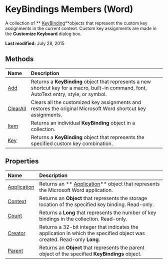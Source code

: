 
# KeyBindings Members (Word)
A collection of  ** [KeyBinding](0f691196-76ef-135d-a8c9-b2fb9f9ac695.md)**objects that represent the custom key assignments in the current context. Custom key assignments are made in the  **Customize Keyboard** dialog box.

 **Last modified:** July 28, 2015


## Methods



|**Name**|**Description**|
|:-----|:-----|
| [Add](b73a8af4-6e8f-7613-a8a5-b0c9f7c995ae.md)|Returns a  **KeyBinding** object that represents a new shortcut key for a macro, built-in command, font, AutoText entry, style, or symbol.|
| [ClearAll](d03f9e7e-12e6-940b-d0f4-7d83e098eb05.md)|Clears all the customized key assignments and restores the original Microsoft Word shortcut key assignments.|
| [Item](b3f8ad6b-2244-0f7d-4e8f-443958d78021.md)|Returns an individual  **KeyBinding** object in a collection.|
| [Key](0e20a18e-7812-8d99-3c4d-4d3e9e661d16.md)|Returns a  **KeyBinding** object that represents the specified custom key combination.|

## Properties



|**Name**|**Description**|
|:-----|:-----|
| [Application](ff99f09c-eaf3-fbd7-fa11-5589615c6663.md)|Returns an  ** [Application](d1cf6f8f-4e88-bf01-93b4-90a83f79cb44.md)** object that represents the Microsoft Word application.|
| [Context](8cdba82a-a4cc-f549-a3c5-4bfbb70578b6.md)|Returns an  **Object** that represents the storage location of the specified key binding. Read-only.|
| [Count](4e53948d-7b67-b764-35f4-f129fef2bc16.md)|Returns a  **Long** that represents the number of key bindings in the collection. Read-only.|
| [Creator](03f77c18-be70-88fd-29e7-c8d3eaee9e1b.md)|Returns a 32-bit integer that indicates the application in which the specified object was created. Read-only  **Long**.|
| [Parent](95594351-3827-9c7e-4cb8-ef10c3ab2b31.md)|Returns an  **Object** that represents the parent object of the specified **KeyBindings** object.|
